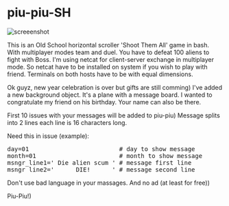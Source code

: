 # piu-piu-SH
![screeenshot](https://user-images.githubusercontent.com/18072680/31125995-fbaab74a-a852-11e7-8c99-8fea7dfd2ad7.gif)

This is an Old School horizontal scroller 'Shoot Them All' game in bash.
With multiplayer modes team and duel. You have to defeat 100 aliens to fight with Boss.
I'm using netcat for client-server exchange in multiplayer mode.
So netcat have to be installed on system if you wish to play with friend.
Terminals on both hosts have to be with equal dimensions.

Ok guyz, new year celebration is over but gifts are still comming)
I've added a new background object. It's a plane with a message board.
I wanted to congratulate my friend on his birthday. Your name can also be there.

First 10 issues with your messages will be added to piu-piu)
Message splits into 2 lines each line is 16 characters long.

Need this in issue (example):

<pre>
day=01                         # day to show message
month=01                       # month to show message
msngr_line1=' Die alien scum ' # message first line
msngr_line2='      DIE!      ' # message second line
</pre>

Don't use bad language in your massages.
And no ad (at least for free))

Piu-Piu!)
